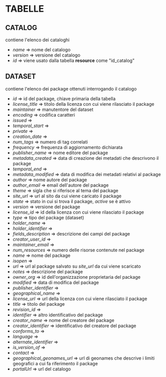 # TABELLE
## CATALOG
contiene l'elenco dei cataloghi
- *name* => nome del catalogo
- *version* => versione del catalogo
- *id* => viene usato dalla tabella **resource** come "id_catalog"


## DATASET
contiene l'elenco dei package ottenuti interrogando il catalogo
- *id* => id del package, chiave primaria della tabella
- *license_title* => titolo della licenza con cui viene rilasciato il package
- *maintainer* => manutentore del dataset
- *encoding* => codifica caratteri
- *issued* => 
- *temporal_start* => 
- *private* => 
- *creation_date* => 
- *num_tags* => numero di tag correlati
- *frequency* => frequenza di aggiornamento dichiarata
- *publisher_name* => nome editore del package
- *metadata_created* => data di creazione dei metadati che descrivono il package
- *temporal_end* => 
- *metadata_modified* => data di modifica dei metadati relativi al package
- *author* => nome autore del package
- *author_email* => email dell'autore del package
- *theme* => sigla che si riferisce al tema del package
- *site_url* => url al sito da cui viene caricato il package
- *state* => stato in cui si trova il package, *active* se è attivo
- *version* => versione del package
- *license_id* => id della licenza con cui viene rilasciato il package
- *type* => tipo del package (dataset)
- *holder_name* => 
- *holder_identifier* => 
- *fields_description* => descrizione dei campi del package
- *creator_user_id* => 
- *maintainer_email* => 
- *num_resources* => numero delle risorse contenute nel package
- *name* => nome del package
- *isopen* => 
- *url* => url al package salvato su *site_url* da cui viene scaricato
- *notes* => descrizione del package
- *owner_org* => id dell'organizzazione proprietaria del package
- *modified* => data di modifica del package
- *publisher_identifier* => 
- *geographical_name* => 
- *license_url* => url della licenza con cui viene rilasciato il package
- *title* => titolo del package
- *revision_id* => 
- *identifier* => altro identificativo del package
- *creator_name* => nome del creatore del package
- *creator_identifier* => identificativo del creatore del package
- *conforms_to* => 
- *language* => 
- *alternate_identifier* => 
- *is_version_of* => 
- *contact* => 
- *geographical_geonames_url* => url di geonames che descrive i limiti geografici a cui fa riferimento il package
- *portalUrl* => url del catalogo

